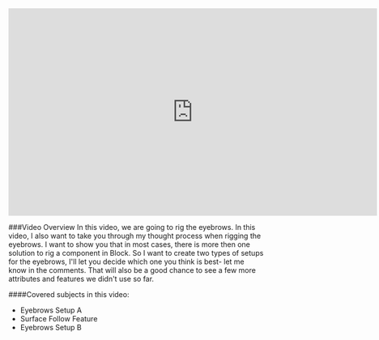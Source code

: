 <iframe width="728" height="409.5" src="https://www.youtube.com/embed/6I1ozA-KVzA" frameborder="0" allow="accelerometer; autoplay; clipboard-write; encrypted-media; gyroscope; picture-in-picture" allowfullscreen></iframe>

###Video Overview
<font>
In this video, we are going to rig the eyebrows.
In this video, I also want to take you through my thought process when rigging the eyebrows.
I want to show you that in most cases, there is more then one solution to rig a component in Block.
So I want to create two types of setups for the eyebrows, I'll let you decide which one you think is best- let me know in the comments.
That will also be a good chance to see a few more attributes and features we didn't use so far.
</font>

####Covered subjects in this video:
* Eyebrows Setup A
* Surface Follow Feature
* Eyebrows Setup B